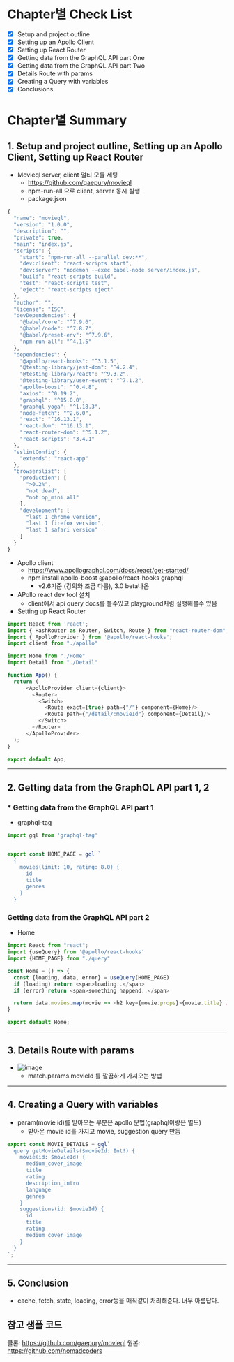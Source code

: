 # Chapter별 Check List
- [x] Setup and project outline
- [x] Setting up an Apollo Client
- [x] Setting up React Router
- [x] Getting data from the GraphQL API part One
- [x] Getting data from the GraphQL API part Two
- [x] Details Route with params
- [x] Creating a Query with variables
- [x] Conclusions

# Chapter별 Summary
## 1. Setup and project outline, Setting up an Apollo Client, Setting up React Router
* Movieql server, client 멀티 모듈 세팅
   * https://github.com/gaepury/movieql
   * npm-run-all 으로 client, server 동시 실행
   * package.json
``` javascript
{
  "name": "movieql",
  "version": "1.0.0",
  "description": "",
  "private": true,
  "main": "index.js",
  "scripts": {
    "start": "npm-run-all --parallel dev:**",
    "dev:client": "react-scripts start",
    "dev:server": "nodemon --exec babel-node server/index.js",
    "build": "react-scripts build",
    "test": "react-scripts test",
    "eject": "react-scripts eject"
  },
  "author": "",
  "license": "ISC",
  "devDependencies": {
    "@babel/core": "^7.9.6",
    "@babel/node": "^7.8.7",
    "@babel/preset-env": "^7.9.6",
    "npm-run-all": "^4.1.5"
  },
  "dependencies": {
    "@apollo/react-hooks": "^3.1.5",
    "@testing-library/jest-dom": "^4.2.4",
    "@testing-library/react": "^9.3.2",
    "@testing-library/user-event": "^7.1.2",
    "apollo-boost": "^0.4.8",
    "axios": "^0.19.2",
    "graphql": "^15.0.0",
    "graphql-yoga": "^1.18.3",
    "node-fetch": "^2.6.0",
    "react": "^16.13.1",
    "react-dom": "^16.13.1",
    "react-router-dom": "^5.1.2",
    "react-scripts": "3.4.1"
  },
  "eslintConfig": {
    "extends": "react-app"
  },
  "browserslist": {
    "production": [
      ">0.2%",
      "not dead",
      "not op_mini all"
    ],
    "development": [
      "last 1 chrome version",
      "last 1 firefox version",
      "last 1 safari version"
    ]
  }
}

```

* Apollo client
   * https://www.apollographql.com/docs/react/get-started/
   * npm install apollo-boost @apollo/react-hooks graphql
      * v2.6기준 (강의와 조금 다름), 3.0 beta나옴
* APollo react dev tool 설치
   * client에서 api query docs를 볼수있고 playground처럼 실행해볼수 있음
* Setting up React Router
``` javascript
import React from 'react';
import { HashRouter as Router, Switch, Route } from "react-router-dom";
import { ApolloProvider } from '@apollo/react-hooks';
import client from "./apollo"

import Home from "./Home"
import Detail from "./Detail"

function App() {
  return (
      <ApolloProvider client={client}>
        <Router>
          <Switch>
            <Route exact={true} path={"/"} component={Home}/>
            <Route path={"/detail/:movieId"} component={Detail}/>
          </Switch>
        </Router>
      </ApolloProvider>
  );
}

export default App;
```

---

## 2. Getting data from the GraphQL API part 1, 2
### * Getting data from the GraphQL API part 1
* graphql-tag
``` javascript
import gql from 'graphql-tag'


export const HOME_PAGE = gql `
  {
    movies(limit: 10, rating: 8.0) {
      id
      title
      genres
    }
  }
```

### Getting data from the GraphQL API part 2
- Home
``` javascript 
import React from "react";
import {useQuery} from '@apollo/react-hooks'
import {HOME_PAGE} from "./query"

const Home = () => {
  const {loading, data, error} = useQuery(HOME_PAGE)
  if (loading) return <span>loading..</span>
  if (error) return <span>something happend..</span>

  return data.movies.map(movie => <h2 key={movie.props}>{movie.title} / {movie.rating}</h2>)
}

export default Home;
```

---

## 3. Details Route with params
- ![image](https://user-images.githubusercontent.com/20143765/81477972-7b7ebb80-9255-11ea-991a-129023a888fb.png)
   - match.params.movieId 를 깔끔하게 가져오는 방법

---

## 4. Creating a Query with variables
* param(movie id)를 받아오는 부분은 apollo 문법(graphql이랑은 별도)
    * 받아온 movie id를 가지고 movie, suggestion query 만듬 
    
``` javascript
export const MOVIE_DETAILS = gql`
  query getMovieDetails($movieId: Int!) {
    movie(id: $movieId) {
      medium_cover_image
      title
      rating
      description_intro
      language
      genres
    }
    suggestions(id: $movieId) {
      id
      title
      rating
      medium_cover_image
    }
  }
`;
```

---

## 5. Conclusion
* cache, fetch, state, loading, error등을 매직같이 처리해준다. 너무 아름답다.



## 참고 샘플 코드
클론: https://github.com/gaepury/movieql
원본: https://github.com/nomadcoders

